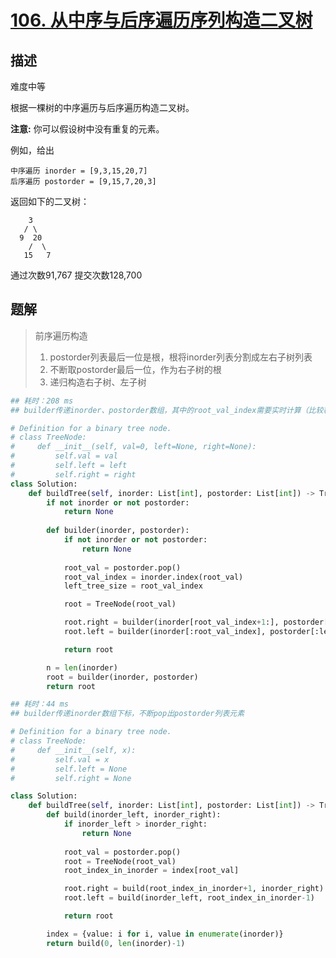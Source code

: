 # [106. 从中序与后序遍历序列构造二叉树](https://leetcode-cn.com/problems/construct-binary-tree-from-inorder-and-postorder-traversal/)

## 描述

难度中等

根据一棵树的中序遍历与后序遍历构造二叉树。

**注意:**
你可以假设树中没有重复的元素。

例如，给出

```
中序遍历 inorder = [9,3,15,20,7]
后序遍历 postorder = [9,15,7,20,3]
```

返回如下的二叉树：

```
    3
   / \
  9  20
    /  \
   15   7
```

通过次数91,767 提交次数128,700



## 题解

> 前序遍历构造
>
> 1. postorder列表最后一位是根，根将inorder列表分割成左右子树列表
> 2. 不断取postorder最后一位，作为右子树的根
> 3. 递归构造右子树、左子树

```python
## 耗时：208 ms
## builder传递inorder、postorder数组，其中的root_val_index需要实时计算（比较耗时）

# Definition for a binary tree node.
# class TreeNode:
#     def __init__(self, val=0, left=None, right=None):
#         self.val = val
#         self.left = left
#         self.right = right
class Solution:
    def buildTree(self, inorder: List[int], postorder: List[int]) -> TreeNode:
        if not inorder or not postorder:
            return None
        
        def builder(inorder, postorder):
            if not inorder or not postorder:
                return None
            
            root_val = postorder.pop()
            root_val_index = inorder.index(root_val)
            left_tree_size = root_val_index

            root = TreeNode(root_val)

            root.right = builder(inorder[root_val_index+1:], postorder[left_tree_size:])
            root.left = builder(inorder[:root_val_index], postorder[:left_tree_size])

            return root

        n = len(inorder)
        root = builder(inorder, postorder)
        return root
```



```python
## 耗时：44 ms
## builder传递inorder数组下标，不断pop出postorder列表元素

# Definition for a binary tree node.
# class TreeNode:
#     def __init__(self, x):
#         self.val = x
#         self.left = None
#         self.right = None

class Solution:
    def buildTree(self, inorder: List[int], postorder: List[int]) -> TreeNode:
        def build(inorder_left, inorder_right):
            if inorder_left > inorder_right:
                return None
            
            root_val = postorder.pop()
            root = TreeNode(root_val)
            root_index_in_inorder = index[root_val]

            root.right = build(root_index_in_inorder+1, inorder_right)
            root.left = build(inorder_left, root_index_in_inorder-1)

            return root

        index = {value: i for i, value in enumerate(inorder)}
        return build(0, len(inorder)-1)
```

